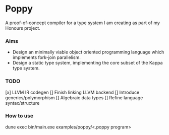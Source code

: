 # Poppy
A proof-of-concept compiler for a type system I am creating as part of my Honours project.

### Aims
- Design an minimally viable object oriented programming language which implements fork-join parallelism.
- Design a static type system, implementing the core subset of the Kappa type system.

### TODO
[x] LLVM IR codegen
[] Finish linking LLVM backend
[] Introduce generics/polymorphism
[] Algebraic data types
[] Refine language syntax/structure


### How to use
dune exec bin/main.exe examples/poppy/<.poppy program> 





